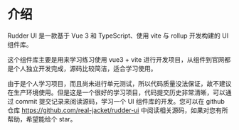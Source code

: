 # 介绍

Rudder UI 是一款基于 Vue 3 和 TypeScript、使用 vite 与 rollup 开发构建的 UI 组件库。

这个组件库主要是用来学习练习使用 vue3 + vite 进行开发项目，从组件到官网都是个人独立开发完成，源码比较简洁，适合学习使用。

由于是个人学习项目，而且尚未进行单元测试，所以代码质量没法保证，故不建议在生产环境使用。但是这是一个很好的学习项目，代码提交历史非常清晰，可以通过 commit 提交记录来阅读源码，学习一个 UI 组件库的开发。您可以在 github 仓库 https://github.com/real-jacket/rudder-ui 中阅读相关源码，如果对您有所帮助，希望能给个 star。
